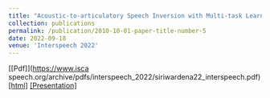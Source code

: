 ```yaml
---
title: "Acoustic-to-articulatory Speech Inversion with Multi-task Learning"
collection: publications
permalink: /publication/2010-10-01-paper-title-number-5
date: 2022-09-18
venue: 'Interspeech 2022'
---
```


[[Pdf]](https://www.isca speech.org/archive/pdfs/interspeech_2022/siriwardena22_interspeech.pdf)
[[html]](https://www.isca-speech.org/archive/interspeech_2022/siriwardena22_interspeech.html)
[[Presentation]](http://Yashish92.github.io/files/Interspeech22_presentation_final.pdf)

